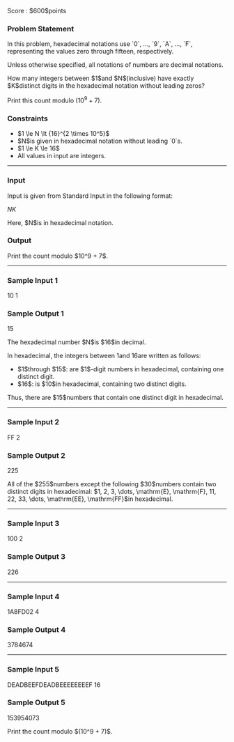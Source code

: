 
<div>

<span>

<span>

<p>
Score : $600$points
</p>

<div>

<section>

### **Problem Statement**

<p>
In this problem, hexadecimal notations use `0`, ..., `9`, `A`, ..., `F`, representing the values zero through fifteen, respectively.

Unless otherwise specified, all notations of numbers are decimal notations.
</p>

<p>
How many integers between $1$and $N$(inclusive) have exactly $K$distinct digits in the hexadecimal notation without leading zeros?

Print this count modulo $(10^9 + 7)$.
</p>

</section>

</div>

<div>

<section>

### **Constraints**

<ul>

<li>
$1 \le N \lt {16}^{2 \times 10^5}$
</li>

<li>
$N$is given in hexadecimal notation without leading `0`s.
</li>

<li>
$1 \le K \le 16$
</li>

<li>
All values in input are integers.
</li>

</ul>

</section>

</div>

---

<div>

<div>

<section>

### **Input**

<p>
Input is given from Standard Input in the following format:
</p>

<div>

$N$$K$
</div>

<p>
Here, $N$is in hexadecimal notation.
</p>

</section>

</div>

<div>

<section>

### **Output**

<p>
Print the count modulo $10^9 + 7$.
</p>

</section>

</div>

</div>

---

<div>

<section>

### **Sample Input 1**

<div>

10 1

</div>

</section>

</div>

<div>

<section>

### **Sample Output 1**

<div>

15

</div>

<p>
The hexadecimal number $N$is $16$in decimal.

In hexadecimal, the integers between $1$and $16$are written as follows:
</p>

<ul>

<li>
$1$through $15$: are $1$-digit numbers in hexadecimal, containing one distinct digit.
</li>

<li>
$16$: is $10$in hexadecimal, containing two distinct digits.
</li>

</ul>

<p>
Thus, there are $15$numbers that contain one distinct digit in hexadecimal.
</p>

</section>

</div>

---

<div>

<section>

### **Sample Input 2**

<div>

FF 2

</div>

</section>

</div>

<div>

<section>

### **Sample Output 2**

<div>

225

</div>

<p>
All of the $255$numbers except the following $30$numbers contain two distinct digits in hexadecimal: $1, 2, 3, \dots, \mathrm{E}, \mathrm{F}, 11, 22, 33, \dots, \mathrm{EE}, \mathrm{FF}$in hexadecimal.
</p>

</section>

</div>

---

<div>

<section>

### **Sample Input 3**

<div>

100 2

</div>

</section>

</div>

<div>

<section>

### **Sample Output 3**

<div>

226

</div>

</section>

</div>

---

<div>

<section>

### **Sample Input 4**

<div>

1A8FD02 4

</div>

</section>

</div>

<div>

<section>

### **Sample Output 4**

<div>

3784674

</div>

</section>

</div>

---

<div>

<section>

### **Sample Input 5**

<div>

DEADBEEFDEADBEEEEEEEEF 16

</div>

</section>

</div>

<div>

<section>

### **Sample Output 5**

<div>

153954073

</div>

<p>
Print the count modulo $(10^9 + 7)$.
</p>

</section>

</div>

</span>

</span>

</div>
